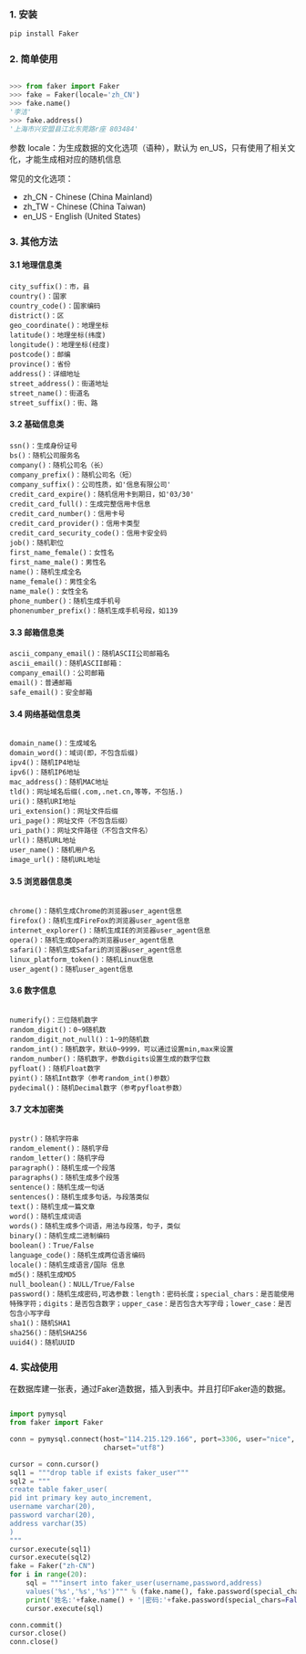 ### **1. 安装**

```python
pip install Faker
```

### **2. 简单使用**

```python

>>> from faker import Faker
>>> fake = Faker(locale='zh_CN')
>>> fake.name()
'李洁'
>>> fake.address()
'上海市兴安盟县江北东莞路r座 803484'
```

参数 locale：为生成数据的文化选项（语种），默认为 en_US，只有使用了相关文化，才能生成相对应的随机信息

常见的文化选项：

- zh_CN - Chinese (China Mainland)
- zh_TW - Chinese (China Taiwan)
- en_US - English (United States)

### **3. 其他方法**

#### **3.1 地理信息类**

```
city_suffix()：市，县
country()：国家
country_code()：国家编码
district()：区
geo_coordinate()：地理坐标
latitude()：地理坐标(纬度)
longitude()：地理坐标(经度)
postcode()：邮编
province()：省份
address()：详细地址
street_address()：街道地址
street_name()：街道名
street_suffix()：街、路
```

#### **3.2 基础信息类**

```
ssn()：生成身份证号
bs()：随机公司服务名
company()：随机公司名（长）
company_prefix()：随机公司名（短）
company_suffix()：公司性质，如'信息有限公司'
credit_card_expire()：随机信用卡到期日，如'03/30'
credit_card_full()：生成完整信用卡信息
credit_card_number()：信用卡号
credit_card_provider()：信用卡类型
credit_card_security_code()：信用卡安全码
job()：随机职位
first_name_female()：女性名
first_name_male()：男性名
name()：随机生成全名
name_female()：男性全名
name_male()：女性全名
phone_number()：随机生成手机号
phonenumber_prefix()：随机生成手机号段，如139
```

#### **3.3 邮箱信息类**

```
ascii_company_email()：随机ASCII公司邮箱名
ascii_email()：随机ASCII邮箱：
company_email()：公司邮箱
email()：普通邮箱
safe_email()：安全邮箱
```

#### **3.4 网络基础信息类**

```

domain_name()：生成域名
domain_word()：域词(即，不包含后缀)
ipv4()：随机IP4地址
ipv6()：随机IP6地址
mac_address()：随机MAC地址
tld()：网址域名后缀(.com,.net.cn,等等，不包括.)
uri()：随机URI地址
uri_extension()：网址文件后缀
uri_page()：网址文件（不包含后缀）
uri_path()：网址文件路径（不包含文件名）
url()：随机URL地址
user_name()：随机用户名
image_url()：随机URL地址
```

#### **3.5 浏览器信息类**

```

chrome()：随机生成Chrome的浏览器user_agent信息
firefox()：随机生成FireFox的浏览器user_agent信息
internet_explorer()：随机生成IE的浏览器user_agent信息
opera()：随机生成Opera的浏览器user_agent信息
safari()：随机生成Safari的浏览器user_agent信息
linux_platform_token()：随机Linux信息
user_agent()：随机user_agent信息
```

#### **3.6 数字信息**

```

numerify()：三位随机数字
random_digit()：0~9随机数
random_digit_not_null()：1~9的随机数
random_int()：随机数字，默认0~9999，可以通过设置min,max来设置
random_number()：随机数字，参数digits设置生成的数字位数
pyfloat()：随机Float数字
pyint()：随机Int数字（参考random_int()参数）
pydecimal()：随机Decimal数字（参考pyfloat参数）
```

#### **3.7 文本加密类**

```

pystr()：随机字符串
random_element()：随机字母
random_letter()：随机字母
paragraph()：随机生成一个段落
paragraphs()：随机生成多个段落
sentence()：随机生成一句话
sentences()：随机生成多句话，与段落类似
text()：随机生成一篇文章
word()：随机生成词语
words()：随机生成多个词语，用法与段落，句子，类似
binary()：随机生成二进制编码
boolean()：True/False
language_code()：随机生成两位语言编码
locale()：随机生成语言/国际 信息
md5()：随机生成MD5
null_boolean()：NULL/True/False
password()：随机生成密码,可选参数：length：密码长度；special_chars：是否能使用特殊字符；digits：是否包含数字；upper_case：是否包含大写字母；lower_case：是否包含小写字母
sha1()：随机SHA1
sha256()：随机SHA256
uuid4()：随机UUID
```

### **4. 实战使用**

在数据库建一张表，通过Faker造数据，插入到表中。并且打印Faker造的数据。

```python

import pymysql
from faker import Faker

conn = pymysql.connect(host="114.215.129.166", port=3306, user="nice", password="", db="flask201",
                       charset="utf8")

cursor = conn.cursor()
sql1 = """drop table if exists faker_user"""
sql2 = """
create table faker_user(
pid int primary key auto_increment,
username varchar(20),
password varchar(20),
address varchar(35) 
)
"""
cursor.execute(sql1)
cursor.execute(sql2)
fake = Faker("zh-CN")
for i in range(20):
    sql = """insert into faker_user(username,password,address) 
    values('%s','%s','%s')""" % (fake.name(), fake.password(special_chars=False), fake.address())
    print('姓名:'+fake.name() + '|密码:'+fake.password(special_chars=False) + '|地址:'+fake.address())
    cursor.execute(sql)

conn.commit()
cursor.close()
conn.close()
```

